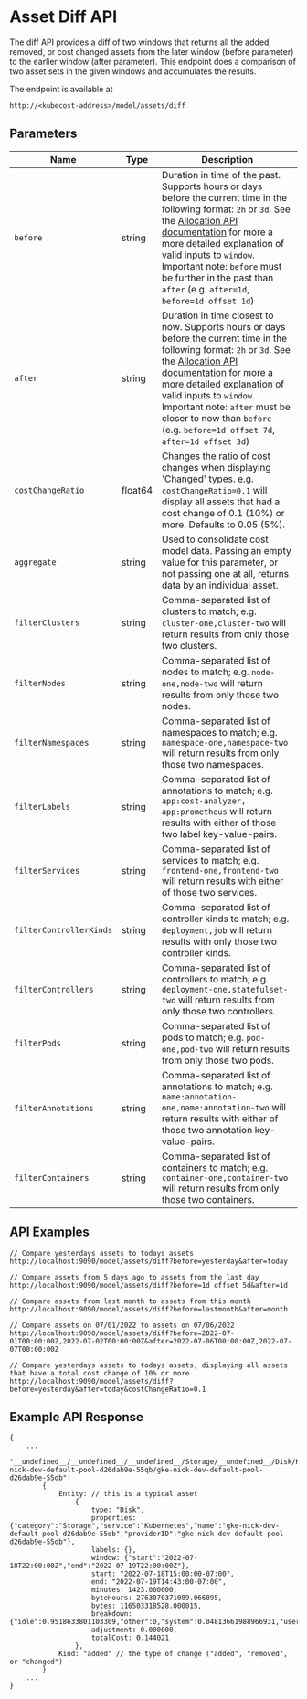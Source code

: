 Asset Diff API
====================================

The diff API provides a diff of two windows that returns all the added, removed, or cost changed assets from the later window (before parameter) to the earlier window (after parameter). This endpoint does a comparison of two asset sets in the given windows and accumulates the results.

The endpoint is available at
```
http://<kubecost-address>/model/assets/diff
```

## Parameters
| Name | Type | Description |
|------|------|-------------|
| `before` | string | Duration in time of the past. Supports hours or days before the current time in the following format: `2h` or `3d`. See the [Allocation API documentation](/allocation.md#querying) for more a more detailed explanation of valid inputs to `window`. Important note: `before` must be further in the past than `after` (e.g. `after=1d`, `before=1d offset 1d`) |
| `after` | string | Duration in time closest to now. Supports hours or days before the current time in the following format: `2h` or `3d`. See the [Allocation API documentation](/allocation.md#querying) for more a more detailed explanation of valid inputs to `window`. Important note: `after` must be closer to now than `before` (e.g. `before=1d offset 7d`, `after=1d offset 3d`) |
| `costChangeRatio` | float64 | Changes the ratio of cost changes when displaying 'Changed' types. e.g. `costChangeRatio=0.1` will display all assets that had a cost change of 0.1 (10%) or more. Defaults to 0.05 (5%). |
| `aggregate` | string | Used to consolidate cost model data. Passing an empty value for this parameter, or not passing one at all, returns data by an individual asset. |
| `filterClusters` | string | Comma-separated list of clusters to match; e.g. `cluster-one,cluster-two` will return results from only those two clusters. |
| `filterNodes` | string | Comma-separated list of nodes to match; e.g. `node-one,node-two` will return results from only those two nodes. |
| `filterNamespaces` | string | Comma-separated list of namespaces to match; e.g. `namespace-one,namespace-two` will return results from only those two namespaces. |
| `filterLabels` | string | Comma-separated list of annotations to match; e.g. `app:cost-analyzer, app:prometheus` will return results with either of those two label key-value-pairs. |
| `filterServices` | string | Comma-separated list of services to match; e.g. `frontend-one,frontend-two` will return results with either of those two services. |
| `filterControllerKinds` | string | Comma-separated list of controller kinds to match; e.g. `deployment,job` will return results with only those two controller kinds. |
| `filterControllers` | string | Comma-separated list of controllers to match; e.g. `deployment-one,statefulset-two` will return results from only those two controllers. |
| `filterPods` | string | Comma-separated list of pods to match; e.g. `pod-one,pod-two` will return results from only those two pods. |
| `filterAnnotations` | string | Comma-separated list of annotations to match; e.g. `name:annotation-one,name:annotation-two` will return results with either of those two annotation key-value-pairs. |
| `filterContainers` | string | Comma-separated list of containers to match; e.g. `container-one,container-two` will return results from only those two containers. |

## API Examples

```
// Compare yesterdays assets to todays assets
http://localhost:9090/model/assets/diff?before=yesterday&after=today

// Compare assets from 5 days ago to assets from the last day
http://localhost:9090/model/assets/diff?before=1d offset 5d&after=1d

// Compare assets from last month to assets from this month
http://localhost:9090/model/assets/diff?before=lastmonth&after=month

// Compare assets on 07/01/2022 to assets on 07/06/2022
http://localhost:9090/model/assets/diff?before=2022-07-01T00:00:00Z,2022-07-02T00:00:00Z&after=2022-07-06T00:00:00Z,2022-07-07T00:00:00Z

// Compare yesterdays assets to todays assets, displaying all assets that have a total cost change of 10% or more
http://localhost:9090/model/assets/diff?before=yesterday&after=today&costChangeRatio=0.1
```

## Example API Response

```
{
    ...
    "__undefined__/__undefined__/__undefined__/Storage/__undefined__/Disk/Kubernetes/gke-nick-dev-default-pool-d26dab9e-55qb/gke-nick-dev-default-pool-d26dab9e-55qb":
        {
            Entity: // this is a typical asset
                {
                    type: "Disk",
                    properties: {"category":"Storage","service":"Kubernetes","name":"gke-nick-dev-default-pool-d26dab9e-55qb","providerID":"gke-nick-dev-default-pool-d26dab9e-55qb"},
                    labels: {},
                    window: {"start":"2022-07-18T22:00:00Z","end":"2022-07-19T22:00:00Z"},
                    start: "2022-07-18T15:00:00-07:00",
                    end: "2022-07-19T14:43:00-07:00",
                    minutes: 1423.000000,
                    byteHours: 2763070371089.066895,
                    bytes: 116503318528.000015,
                    breakdown: {"idle":0.9518633801103309,"other":0,"system":0.04813661988966931,"user":0},
                    adjustment: 0.000000,
                    totalCost: 0.144021
                },
            Kind: "added" // the type of change ("added", "removed", or "changed")
        }
    ...
}
```
